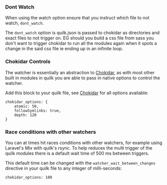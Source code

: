 ### Dont Watch

When using the watch option ensure that you instruct which file to not watch, `dont_watch`.

The `dont_watch` option is quilk.json is passed to chokidar as directories and exact files to not trigger on. EG should you build a css file from sass you don't want to trigger chokidar to run all the modules again when it spots a change in the said css file ie ending up in an infinite loop.


### Chokidar Controls
The watcher is essentially an abstraction to [Chokidar](https://www.npmjs.com/package/chokidar), as with most other built in modules in quilk you are able to pass in native options to control the watcher.

Add this block to your quilk file, see [Chokidar](https://www.npmjs.com/package/chokidar) for all options available:
```
chokidar_options: {
    atomic: 50,
    followSymlinks: true,
    depth: 120
}
```

### Race conditions with other watchers

You can at times hit races conditions with other watchers, for example using Laravel's Mix with quilk's rsync. To help reduces the multi trigger of the quilk modules there is a default wait time of 500 ms between triggers.

This default time can be changed with the `watcher_wait_between_changes` directive in your quilk file to any integer of milli-seconds:
```
chokidar_options: 100
```
